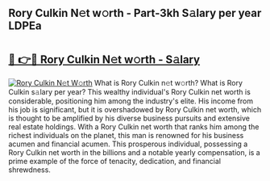 ## Rory Culkin N𝚎t w𝚘rth - Part-3kh S𝚊lary per year LDPEa

# <h2><a href="http://gc4e59.nevu.top/?p=Rory+Culkin">🔗 👉🔴 Rory Culkin N𝚎t w𝚘rth - S𝚊lary</a></h2>

[![Rory Culkin N𝚎t W𝚘rth](https://i.imgur.com/Oavwk0R.jpeg)](http://gc4e59.nevu.top/?p=Rory+Culkin)
What is Rory Culkin n𝚎t w𝚘rth? What is Rory Culkin s𝚊lary per year?
This wealthy individual's Rory Culkin net worth is considerable, positioning him among the industry's elite. His income from his job is significant, but it is overshadowed by Rory Culkin net worth, which is thought to be amplified by his diverse business pursuits and extensive real estate holdings. With a Rory Culkin net worth that ranks him among the richest individuals on the planet, this man is renowned for his business acumen and financial acumen. This prosperous individual, possessing a Rory Culkin net worth in the billions and a notable yearly compensation, is a prime example of the force of tenacity, dedication, and financial shrewdness.
